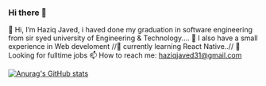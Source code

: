 ### Hi there 👋
👋 Hi, I’m Haziq Javed, i haved done my graduation in software engineering from sir syed university of Engineering & Technology....
👀 I also have a small experience in  Web develoment 
//🌱 currently learning React Native..//
💞️ Looking for fulltime jobs
📫 How to reach me: haziqjaved31@gmail.com




[![Anurag's GitHub stats](https://github-readme-stats.vercel.app/api?username=haziqjaved)](https://github.com/anuraghazra/github-readme-stats)
